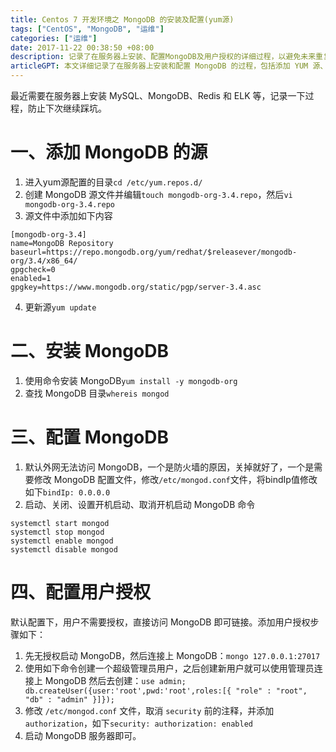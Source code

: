 ```yaml
---
title: Centos 7 开发环境之 MongoDB 的安装及配置(yum源)
tags: ["CentOS", "MongoDB", "运维"]
categories: ["运维"]
date: 2017-11-22 00:38:50 +08:00
description: 记录了在服务器上安装、配置MongoDB及用户授权的详细过程，以避免未来重复踩坑。
articleGPT: 本文详细记录了在服务器上安装和配置 MongoDB 的过程，包括添加 YUM 源、执行安装、调整网络访问（bindIp）以及设置用户授权。
---
```


最近需要在服务器上安装 MySQL、MongoDB、Redis 和 ELK 等，记录一下过程，防止下次继续踩坑。  

# 一、添加 MongoDB 的源

  1. 进入yum源配置的目录`cd /etc/yum.repos.d/ `
  2. 创建 MongoDB 源文件并编辑`touch mongodb-org-3.4.repo`，然后`vi mongodb-org-3.4.repo `
  3. 源文件中添加如下内容
```
[mongodb-org-3.4]
name=MongoDB Repository
baseurl=https://repo.mongodb.org/yum/redhat/$releasever/mongodb-org/3.4/x86_64/
gpgcheck=0
enabled=1
gpgkey=https://www.mongodb.org/static/pgp/server-3.4.asc
```
  4. 更新源`yum update `

# 二、安装 MongoDB

  1. 使用命令安装 MongoDB`yum install -y mongodb-org `
  2. 查找 MongoDB 目录`whereis mongod `

# 三、配置 MongoDB

  1. 默认外网无法访问 MongoDB，一个是防火墙的原因，关掉就好了，一个是需要修改 MongoDB 配置文件，修改`/etc/mongod.conf`文件，将bindIp值修改如下`bindIp: 0.0.0.0 `
  2. 启动、关闭、设置开机启动、取消开机启动 MongoDB 命令

```shell
systemctl start mongod
systemctl stop mongod
systemctl enable mongod
systemctl disable mongod
```

# 四、配置用户授权

默认配置下，用户不需要授权，直接访问 MongoDB 即可链接。添加用户授权步骤如下：

  1. 先无授权启动 MongoDB，然后连接上 MongoDB：`mongo 127.0.0.1:27017`
  2. 使用如下命令创建一个超级管理员用户，之后创建新用户就可以使用管理员连接上 MongoDB 然后去创建：`use admin; db.createUser({user:'root',pwd:'root',roles:[{ "role" : "root", "db" : "admin" }]}); `
  3. 修改 `/etc/mongod.conf` 文件，取消 `security` 前的注释，并添加 `authorization`，如下`security: authorization: enabled `
  4. 启动 MongoDB 服务器即可。
